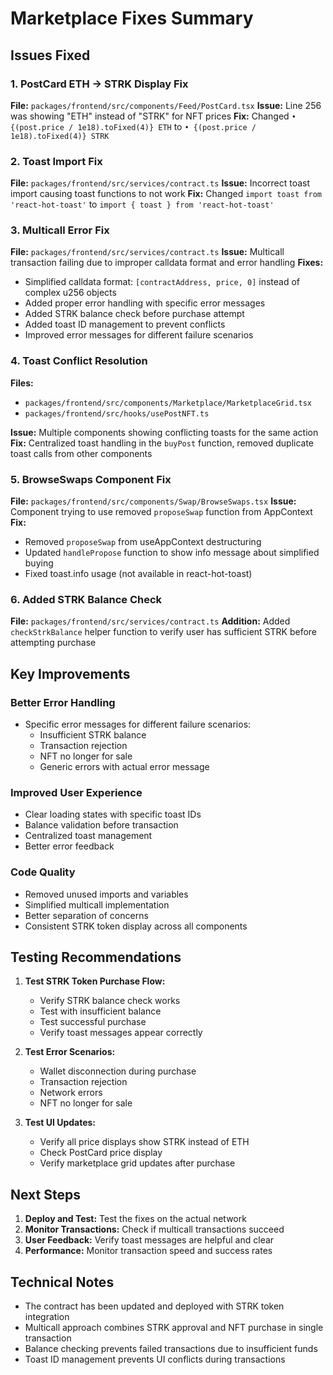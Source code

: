 # Marketplace Fixes Summary

## Issues Fixed

### 1. PostCard ETH → STRK Display Fix
**File:** `packages/frontend/src/components/Feed/PostCard.tsx`
**Issue:** Line 256 was showing "ETH" instead of "STRK" for NFT prices
**Fix:** Changed `• {(post.price / 1e18).toFixed(4)} ETH` to `• {(post.price / 1e18).toFixed(4)} STRK`

### 2. Toast Import Fix
**File:** `packages/frontend/src/services/contract.ts`
**Issue:** Incorrect toast import causing toast functions to not work
**Fix:** Changed `import toast from 'react-hot-toast'` to `import { toast } from 'react-hot-toast'`

### 3. Multicall Error Fix
**File:** `packages/frontend/src/services/contract.ts`
**Issue:** Multicall transaction failing due to improper calldata format and error handling
**Fixes:**
- Simplified calldata format: `[contractAddress, price, 0]` instead of complex u256 objects
- Added proper error handling with specific error messages
- Added STRK balance check before purchase attempt
- Added toast ID management to prevent conflicts
- Improved error messages for different failure scenarios

### 4. Toast Conflict Resolution
**Files:** 
- `packages/frontend/src/components/Marketplace/MarketplaceGrid.tsx`
- `packages/frontend/src/hooks/usePostNFT.ts`

**Issue:** Multiple components showing conflicting toasts for the same action
**Fix:** Centralized toast handling in the `buyPost` function, removed duplicate toast calls from other components

### 5. BrowseSwaps Component Fix
**File:** `packages/frontend/src/components/Swap/BrowseSwaps.tsx`
**Issue:** Component trying to use removed `proposeSwap` function from AppContext
**Fix:** 
- Removed `proposeSwap` from useAppContext destructuring
- Updated `handlePropose` function to show info message about simplified buying
- Fixed toast.info usage (not available in react-hot-toast)

### 6. Added STRK Balance Check
**File:** `packages/frontend/src/services/contract.ts`
**Addition:** Added `checkStrkBalance` helper function to verify user has sufficient STRK before attempting purchase

## Key Improvements

### Better Error Handling
- Specific error messages for different failure scenarios:
  - Insufficient STRK balance
  - Transaction rejection
  - NFT no longer for sale
  - Generic errors with actual error message

### Improved User Experience
- Clear loading states with specific toast IDs
- Balance validation before transaction
- Centralized toast management
- Better error feedback

### Code Quality
- Removed unused imports and variables
- Simplified multicall implementation
- Better separation of concerns
- Consistent STRK token display across all components

## Testing Recommendations

1. **Test STRK Token Purchase Flow:**
   - Verify STRK balance check works
   - Test with insufficient balance
   - Test successful purchase
   - Verify toast messages appear correctly

2. **Test Error Scenarios:**
   - Wallet disconnection during purchase
   - Transaction rejection
   - Network errors
   - NFT no longer for sale

3. **Test UI Updates:**
   - Verify all price displays show STRK instead of ETH
   - Check PostCard price display
   - Verify marketplace grid updates after purchase

## Next Steps

1. **Deploy and Test:** Test the fixes on the actual network
2. **Monitor Transactions:** Check if multicall transactions succeed
3. **User Feedback:** Verify toast messages are helpful and clear
4. **Performance:** Monitor transaction speed and success rates

## Technical Notes

- The contract has been updated and deployed with STRK token integration
- Multicall approach combines STRK approval and NFT purchase in single transaction
- Balance checking prevents failed transactions due to insufficient funds
- Toast ID management prevents UI conflicts during transactions
